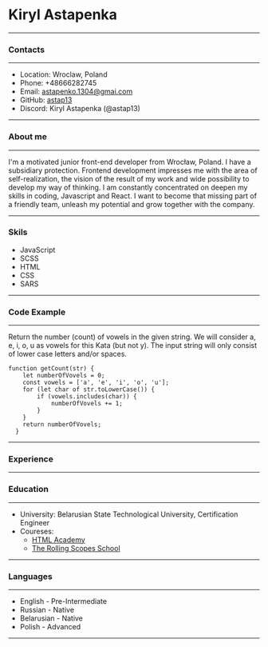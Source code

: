 # Kiryl Astapenka
---
### Contacts
---
* Location: Wroclaw, Poland
* Phone: +48666282745
* Email: astapenko.1304@gmai.com
* GitHub: [astap13](https://github.com/astap13)
* Discord: Kiryl Astapenka (\@astap13)

---
### About me
---
I'm a motivated junior front-end developer from Wrocław, Poland. I have a subsidiary protection. 
Frontend development impresses me with the area of self-realization, the vision of the result of my work and wide possibility to develop my way of thinking. I am constantly concentrated on deepen my skills in coding, Javascript and React. I want to become that missing part of a friendly team, unleash my potential and grow together with the company.

---
### Skils
* JavaScript
* SCSS
* HTML
* CSS
* SARS

---
### Code Example
---
Return the number (count) of vowels in the given string.
We will consider a, e, i, o, u as vowels for this Kata (but not y).
The input string will only consist of lower case letters and/or spaces.
```
function getCount(str) {
    let numberOfVovels = 0;
    const vowels = ['a', 'e', 'i', 'o', 'u'];
    for (let char of str.toLowerCase()) {
        if (vowels.includes(char)) {
            numberOfVovels += 1;
        }
    }
    return numberOfVovels;
  }
```
---
### Experience
---
### Education
---
 * University: Belarusian State Technological University, Certification Engineer
 * Coureses: 
    + [HTML Academy](https://htmlacademy.ru/)
    + [The Rolling Scopes School](https://rs.school)

---
### Languages
---
* English - Pre-Intermediate
* Russian - Native
* Belarusian - Native
* Polish - Advanced

---